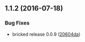 <a name="1.1.2"></a>
## 1.1.2 (2016-07-18)


### Bug Fixes

* bricked release 0.0.9 ([20604da](https://bitbucket.org/atlassian/atlaskit/commits/20604da))




